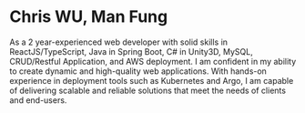 # Chris WU, Man Fung

As a 2 year-experienced web developer with solid skills in ReactJS/TypeScript, Java in Spring Boot, C# in Unity3D, MySQL, CRUD/Restful Application, and AWS deployment. I am confident in my ability to create dynamic and high-quality web applications. With hands-on experience in deployment tools such as Kubernetes and Argo, I am capable of delivering scalable and reliable solutions that meet the needs of clients and end-users.